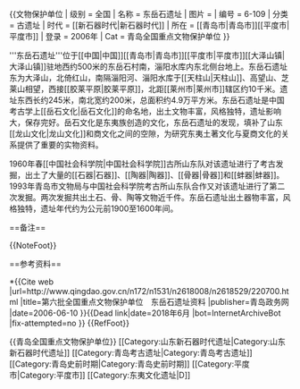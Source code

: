 {{文物保护单位
| 级别 = 全国
| 名称 = 东岳石遗址
| 图片 = 
| 编号 = 6-109
| 分类 = 古遗址
| 时代 = [[新石器时代|新石器时代]]
| 所在 = [[青岛市|青岛市]][[平度市|平度市]]
| 登录 = 2006年
| Cat = 青岛全国重点文物保护单位
}}

'''东岳石遗址'''位于[[中国|中国]][[青岛市|青岛市]][[平度市|平度市]][[大泽山镇|大泽山镇]]驻地西约500米的东岳石村南，淄阳水库内东北侧台地上。东岳石遗址东为大泽山，北倚红山，南隔淄阳河、淄阳水库于[[天柱山|天柱山]]、高望山、芝莱山相望，西接[[胶莱平原|胶莱平原]]，北距[[莱州市|莱州市]]辖区约10千米。遗址东西长约245米，南北宽约200米，总面积约4.9万平方米。东岳石遗址是中国考古学上[[岳石文化|岳石文化]]的命名地，出土文物丰富，风格独特，遗址影响大，保存完好。岳石文化是东夷族创造的文化，东岳石遗址的发现，填补了山东[[龙山文化|龙山文化]]和商文化之间的空隙，为研究东夷土著文化与夏商文化的关系提供了重要的实物资料。

1960年春[[中国社会科学院|中国社会科学院]]古所山东队对该遗址进行了考古发掘，出土了大量的[[石器|石器]]、[[陶器|陶器]]、[[骨器|骨器]]和[[蚌器|蚌器]]。1993年青岛市文物局与中国社会科学院考古所山东队合作又对该遗址进行了第二次发掘。两次发掘共出土石、骨、陶等文物近千件。东岳石遗址出土器物丰富，风格独特，遗址年代约为公元前1900至1600年间。

==备注==
 <div class="references-small">
 {{NoteFoot}}
 </div>
 
==参考资料==
 <div class="references-small">
*{{Cite web |url=http://www.qingdao.gov.cn/n172/n1531/n2618008/n2618529/220700.html |title=第六批全国重点文物保护单位　东岳石遗址资料 |publisher=青岛政务网 |date=2006-06-10 }}{{Dead link|date=2018年6月 |bot=InternetArchiveBot |fix-attempted=no }}
 {{RefFoot}}
 </div>

{{青岛全国重点文物保护单位}}
[[Category:山东新石器时代遗址|Category:山东新石器时代遗址]]
[[Category:青岛考古遗址|Category:青岛考古遗址]]
[[Category:青岛史前时期|Category:青岛史前时期]]
[[Category:平度市|Category:平度市]]
[[Category:东夷文化遗址|D]]